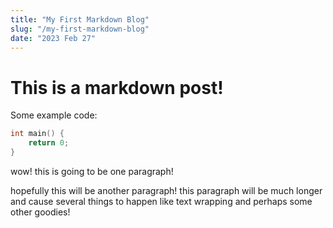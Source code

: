 ```yaml
---
title: "My First Markdown Blog"
slug: "/my-first-markdown-blog"
date: "2023 Feb 27"
---
```


# This is a markdown post!

Some example code:

```c
int main() {
    return 0;
}
```

wow! this is going to be one paragraph! 

hopefully this will be another paragraph! this paragraph will be much longer and cause several things to happen like text wrapping and perhaps some other goodies!

